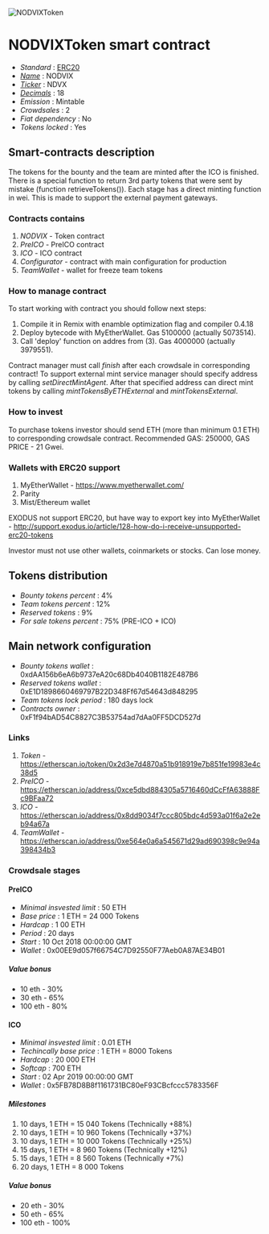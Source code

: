 ![NODVIXToken](logo.png "NODVIXToken")

# NODVIXToken smart contract

* _Standard_        : [ERC20](https://github.com/ethereum/EIPs/blob/master/EIPS/eip-20.md)
* _[Name](https://github.com/ethereum/EIPs/blob/master/EIPS/eip-20.md#name)_            : NODVIX 
* _[Ticker](https://github.com/ethereum/EIPs/blob/master/EIPS/eip-20.md#symbol)_          : NDVX
* _[Decimals](https://github.com/ethereum/EIPs/blob/master/EIPS/eip-20.md#decimals)_        : 18
* _Emission_        : Mintable
* _Crowdsales_      : 2
* _Fiat dependency_ : No
* _Tokens locked_   : Yes

## Smart-contracts description

The tokens for the bounty and the team are minted after the ICO is finished.
There is a special function to return 3rd party tokens that were sent by mistake (function retrieveTokens()).
Each stage has a direct minting function in wei. This is made to support the external payment gateways.

### Contracts contains
1. _NODVIX_ - Token contract
2. _PreICO_ - PreICO contract
3. _ICO_ - ICO contract
4. _Configurator_ - contract with main configuration for production
5. _TeamWallet_ - wallet for freeze team tokens

### How to manage contract
To start working with contract you should follow next steps:
1. Compile it in Remix with enamble optimization flag and compiler 0.4.18
2. Deploy bytecode with MyEtherWallet. Gas 5100000 (actually 5073514).
3. Call 'deploy' function on addres from (3). Gas 4000000 (actually 3979551). 

Contract manager must call _finish_ after each crowdsale in corresponding contract!
To support external mint service manager should specify address by calling _setDirectMintAgent_. After that specified address can direct mint tokens by calling _mintTokensByETHExternal_ and _mintTokensExternal_.

### How to invest
To purchase tokens investor should send ETH (more than minimum 0.1 ETH) to corresponding crowdsale contract.
Recommended GAS: 250000, GAS PRICE - 21 Gwei.

### Wallets with ERC20 support
1. MyEtherWallet - https://www.myetherwallet.com/
2. Parity 
3. Mist/Ethereum wallet

EXODUS not support ERC20, but have way to export key into MyEtherWallet - http://support.exodus.io/article/128-how-do-i-receive-unsupported-erc20-tokens

Investor must not use other wallets, coinmarkets or stocks. Can lose money.

## Tokens distribution

* _Bounty tokens percent_       : 4%
* _Team tokens percent_         : 12%
* _Reserved tokens_             : 9%
* _For sale tokens percent_     : 75% (PRE-ICO + ICO)

## Main network configuration

* _Bounty tokens wallet_        : 0xdAA156b6eA6b9737eA20c68Db4040B1182E487B6
* _Reserved tokens wallet_      : 0xE1D1898660469797B22D348Ff67d54643d848295
* _Team tokens lock period_     : 180 days lock
* _Contracts owner_             : 0xF1f94bAD54C8827C3B53754ad7dAa0FF5DCD527d

### Links
1. _Token_ - https://etherscan.io/token/0x2d3e7d4870a51b918919e7b851fe19983e4c38d5
2. _PreICO_ - https://etherscan.io/address/0xce5dbd884305a5716460dCcFfA63888Fc9BFaa72
3. _ICO_ - https://etherscan.io/address/0x8dd9034f7ccc805bdc4d593a01f6a2e2eb94a67a
3. _TeamWallet_ - https://etherscan.io/address/0xe564e0a6a545671d29ad690398c9e94a398434b3

### Crowdsale stages

#### PreICO
* _Minimal insvested limit_     : 50 ETH
* _Base price_                  : 1 ETH = 24 000 Tokens
* _Hardcap_                     : 1 00 ETH
* _Period_                      : 20 days
* _Start_                       : 10 Oct 2018 00:00:00 GMT
* _Wallet_                      : 0x00EE9d057f66754C7D92550F77Aeb0A87AE34B01

##### Value bonus
* 10 eth - 30%
* 30 eth - 65%
* 100 eth - 80%

#### ICO
* _Minimal insvested limit_     : 0.01 ETH
* _Techincally base price_      : 1 ETH = 8000 Tokens
* _Hardcap_                     : 20 000 ETH
* _Softcap_                     : 700 ETH
* _Start_                       : 02 Apr 2019 00:00:00 GMT
* _Wallet_                      : 0x5FB78D8B8f1161731BC80eF93CBcfccc5783356F 

##### Milestones
1. 10 days, 1 ETH = 15 040 Tokens (Technically +88%)
2. 10 days, 1 ETH = 10 960 Tokens (Technically +37%)
2. 10 days, 1 ETH = 10 000 Tokens (Technically +25%)
2. 15 days, 1 ETH =  8 960 Tokens (Technically +12%)
2. 15 days, 1 ETH =  8 560 Tokens (Technically +7%)
3. 20 days, 1 ETH =  8 000 Tokens 

##### Value bonus
* 20 eth - 30%
* 50 eth - 65%
* 100 eth - 100%
